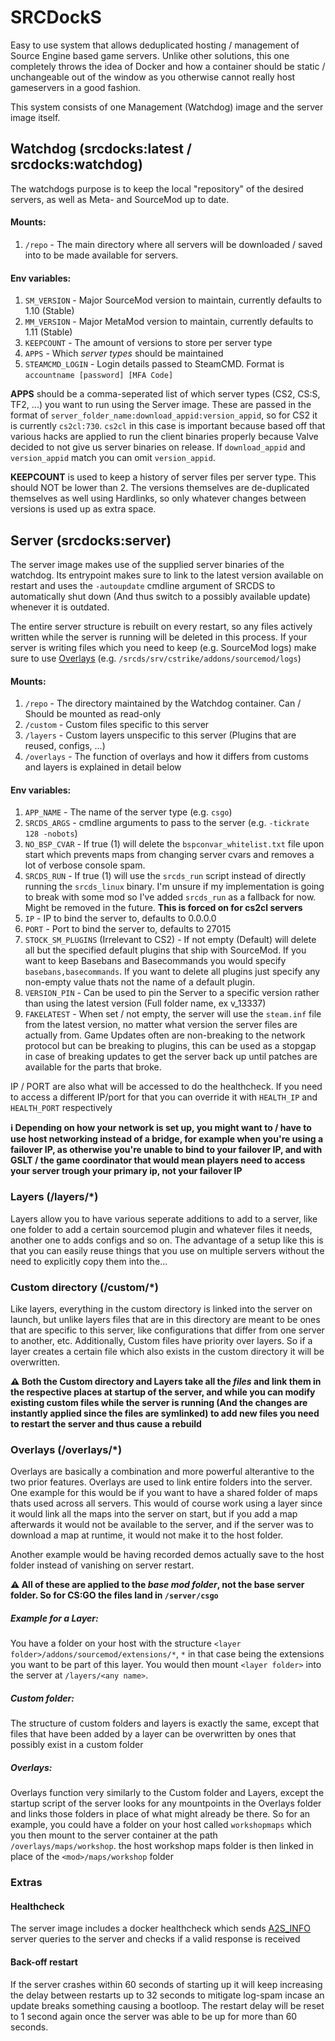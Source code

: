 # SRCDockS

Easy to use system that allows deduplicated hosting / management of Source Engine based game servers. Unlike other solutions, this one completely throws the idea of Docker and how a container should be static / unchangeable out of the window as you otherwise cannot really host gameservers in a good fashion.

This system consists of one Management (Watchdog) image and the server image itself.

## Watchdog (srcdocks:latest / srcdocks:watchdog)

The watchdogs purpose is to keep the local "repository" of the desired servers, as well as Meta- and SourceMod up to date.

#### Mounts:

1. `/repo` - The main directory where all servers will be downloaded / saved into to be made available for servers.

#### Env variables:

1. `SM_VERSION` - Major SourceMod version to maintain, currently defaults to 1.10 (Stable)
2. `MM_VERSION` - Major MetaMod version to maintain, currently defaults to 1.11 (Stable)
3. `KEEPCOUNT` - The amount of versions to store per server type
4. `APPS` - Which *server types* should be maintained
5. `STEAMCMD_LOGIN` - Login details passed to SteamCMD. Format is `accountname [password] [MFA Code]`

**APPS** should be a comma-seperated list of which server types (CS2, CS:S, TF2, ...) you want to run using the Server image. These are passed in the format of `server_folder_name:download_appid:version_appid`, so for CS2 it is currently `cs2cl:730`. `cs2cl` in this case is important because based off that various hacks are applied to run the client binaries properly because Valve decided to not give us server binaries on release. If `download_appid` and `version_appid` match you can omit `version_appid`.

**KEEPCOUNT** is used to keep a history of server files per server type. This should NOT be lower than 2. The versions themselves are de-duplicated themselves as well using Hardlinks, so only whatever changes between versions is used up as extra space.

## Server (srcdocks:server)

The server image makes use of the supplied server binaries of the watchdog. Its entrypoint makes sure to link to the latest version available on restart and uses the `-autoupdate` cmdline argument of SRCDS to automatically shut down (And thus switch to a possibly available update) whenever it is outdated.

The entire server structure is rebuilt on every restart, so any files actively written while the server is running will be deleted in this process. If your server is writing files which you need to keep (e.g. SourceMod logs) make sure to use [Overlays](#overlays-overlays) (e.g. `/srcds/srv/cstrike/addons/sourcemod/logs`)

#### Mounts:

1. `/repo` - The directory maintained by the Watchdog container. Can / Should be mounted as read-only
2. `/custom` - Custom files specific to this server
3. `/layers` - Custom layers unspecific to this server (Plugins that are reused, configs, ...)
4. `/overlays` - The function of overlays and how it differs from customs and layers is explained in detail below

#### Env variables:

1. `APP_NAME` - The name of the server type (e.g. `csgo`)
2. `SRCDS_ARGS` - cmdline arguments to pass to the server (e.g. `-tickrate 128 -nobots`)
3. `NO_BSP_CVAR` - If true (1) will delete the `bspconvar_whitelist.txt` file upon start which prevents maps from changing server cvars and removes a lot of verbose console spam.
4. `SRCDS_RUN` - If true (1) will use the `srcds_run` script instead of directly running the `srcds_linux` binary. I'm unsure if my implementation is going to break with some mod so I've added `srcds_run` as a fallback for now. Might be removed in the future. **This is forced on for cs2cl servers**
5. `IP` - IP to bind the server to, defaults to 0.0.0.0
6. `PORT` - Port to bind the server to, defaults to 27015
7. `STOCK_SM_PLUGINS` (Irrelevant to CS2) - If not empty (Default) will delete all but the specified default plugins that ship with SourceMod. If you want to keep Basebans and Basecommands you would specify `basebans,basecommands`. If you want to delete all plugins just specify any non-empty value thats not the name of a default plugin.
8. `VERSION_PIN` - Can be used to pin the Server to a specific version rather than using the latest version (Full folder name, ex v_13337)
9. `FAKELATEST` - When set / not empty, the server will use the `steam.inf` file from the latest version, no matter what version the server files are actually from. Game Updates often are non-breaking to the network protocol but can be breaking to plugins, this can be used as a stopgap in case of breaking updates to get the server back up until patches are available for the parts that broke.

IP / PORT are also what will be accessed to do the healthcheck. If you need to access a different IP/port for that you can override it with `HEALTH_IP` and `HEALTH_PORT` respectively

**ℹ Depending on how your network is set up, you might want to / have to use host networking instead of a bridge, for example when you're using a failover IP, as otherwise you're unable to bind to your failover IP, and with GSLT / the game coordinator that would mean players need to access your server trough your primary ip, not your failover IP**

### Layers (/layers/*)

Layers allow you to have various seperate additions to add to a server, like one folder to add a certain sourcemod plugin and whatever files it needs, another one to adds configs and so on. The advantage of a setup like this is that you can easily reuse things that you use on multiple servers without the need to explicitly copy them into the...

### Custom directory (/custom/*)

Like layers, everything in the custom directory is linked into the server on launch, but unlike layers files that are in this directory are meant to be ones that are specific to this server, like configurations that differ from one server to another, etc. Additionally, Custom files have priority over layers. So if a layer creates a certain file which also exists in the custom directory it will be overwritten.

**⚠️ Both the Custom directory and Layers take all the *files* and link them in the respective places at startup of the server, and while you can modify existing custom files while the server is running (And the changes are instantly applied since the files are symlinked) to add new files you need to restart the server and thus cause a rebuild**

### Overlays (/overlays/*)

Overlays are basically a combination and more powerful alterantive to the two prior features. Overlays are used to link entire folders into the server. One example for this would be if you want to have a shared folder of maps thats used across all servers. This would of course work using a layer since it would link all the maps into the server on start, but if you add a map afterwards it would not be available to the server, and if the server was to download a map at runtime, it would not make it to the host folder.

Another example would be having recorded demos actually save to the host folder instead of vanishing on server restart.


**⚠️ All of these are applied to the *base mod folder*, not the base server folder. So for CS:GO the files land in `/server/csgo`**

##### Example for a Layer:

You have a folder on your host with the structure `<layer folder>/addons/sourcemod/extensions/*`, `*` in that case being the extensions you want to be part of this layer. You would then mount `<layer folder>` into the server at `/layers/<any name>`.

##### Custom folder:

The structure of custom folders and layers is exactly the same, except that files that have been added by a layer can be overwritten by ones that possibly exist in a custom folder

##### Overlays:

Overlays function very similarly to the Custom folder and Layers, except the startup script of the server looks for any mountpoints in the Overlays folder and links those folders in place of what might already be there. So for an example, you could have a folder on your host called `workshopmaps` which you then mount to the server container at the path `/overlays/maps/workshop`. the host workshop maps folder is then linked in place of the `<mod>/maps/workshop` folder

### Extras

#### Healthcheck

The server image includes a docker healthcheck which sends [A2S_INFO](https://developer.valvesoftware.com/wiki/Server_queries#A2S_INFO) server queries to the server and checks if a valid response is received

#### Back-off restart

If the server crashes within 60 seconds of starting up it will keep increasing the delay between restarts up to 32 seconds to mitigate log-spam incase an update breaks something causing a bootloop. The restart delay will be reset to 1 second again once the server was able to be up for more than 60 seconds.
